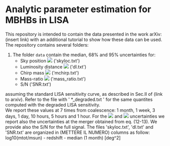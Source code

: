 # Analytic parameter estimation for MBHBs in LISA

This repository is intended to contain the data presented in the work arXiv: (insert link) with an additional tutorial to show how these data can be used. <br />
The repository contains several folders:

1. The folder `data` contain the median, 68\% and 95\% uncertainties for:
    - Sky position <img src="https://render.githubusercontent.com/render/math?math=\Delta \Omega"> ('skyloc.txt')
    - Luminosity distance <img src="https://render.githubusercontent.com/render/math?math=d_L"> ('dl.txt')
    - Chirp mass <img src="https://render.githubusercontent.com/render/math?math=\mathcal{M}"> ('mchirp.txt')
    - Mass-ratio <img src="https://render.githubusercontent.com/render/math?math=q"> ('mass_ratio.txt')
    - S/N ('SNR.txt')
    
assuming the standard LISA sensitivity curve, as described in Sec.II of (link to arxiv). Refer to the file with ' *_degraded.txt ' for the same quantites computed with the degraded LISA sensitivity. <br />
We report these values at 7 times from coalescence: 1 month, 1 week, 3 days, 1 day, 10 hours, 5 hours and 1 hour.
For the <img src="https://render.githubusercontent.com/render/math?math=\Delta \Omega"> and <img src="https://render.githubusercontent.com/render/math?math=d_L"> uncertainties we report also the uncertainties at the merger obtained from eq. (12-13). We provide also the S/N for the full signal.
The files 'skyloc.txt', 'dl.txt' and 'SNR.txt' are organized in (METTERE IL NUMERO) columns as follow:
log10(mtot/msun) - redshift - median (1 month) \[deg^2\]


